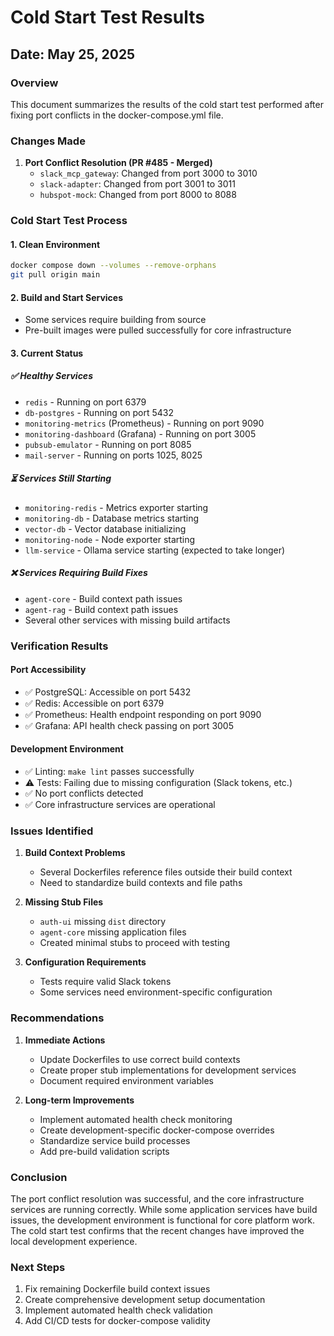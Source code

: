 # Cold Start Test Results

## Date: May 25, 2025

### Overview
This document summarizes the results of the cold start test performed after fixing port conflicts in the docker-compose.yml file.

### Changes Made
1. **Port Conflict Resolution (PR #485 - Merged)**
   - `slack_mcp_gateway`: Changed from port 3000 to 3010
   - `slack-adapter`: Changed from port 3001 to 3011
   - `hubspot-mock`: Changed from port 8000 to 8088

### Cold Start Test Process

#### 1. Clean Environment
```bash
docker compose down --volumes --remove-orphans
git pull origin main
```

#### 2. Build and Start Services
- Some services require building from source
- Pre-built images were pulled successfully for core infrastructure

#### 3. Current Status

##### ✅ Healthy Services
- `redis` - Running on port 6379
- `db-postgres` - Running on port 5432
- `monitoring-metrics` (Prometheus) - Running on port 9090
- `monitoring-dashboard` (Grafana) - Running on port 3005
- `pubsub-emulator` - Running on port 8085
- `mail-server` - Running on ports 1025, 8025

##### ⏳ Services Still Starting
- `monitoring-redis` - Metrics exporter starting
- `monitoring-db` - Database metrics starting
- `vector-db` - Vector database initializing
- `monitoring-node` - Node exporter starting
- `llm-service` - Ollama service starting (expected to take longer)

##### ❌ Services Requiring Build Fixes
- `agent-core` - Build context path issues
- `agent-rag` - Build context path issues
- Several other services with missing build artifacts

### Verification Results

#### Port Accessibility
- ✅ PostgreSQL: Accessible on port 5432
- ✅ Redis: Accessible on port 6379
- ✅ Prometheus: Health endpoint responding on port 9090
- ✅ Grafana: API health check passing on port 3005

#### Development Environment
- ✅ Linting: `make lint` passes successfully
- ⚠️  Tests: Failing due to missing configuration (Slack tokens, etc.)
- ✅ No port conflicts detected
- ✅ Core infrastructure services are operational

### Issues Identified

1. **Build Context Problems**
   - Several Dockerfiles reference files outside their build context
   - Need to standardize build contexts and file paths

2. **Missing Stub Files**
   - `auth-ui` missing `dist` directory
   - `agent-core` missing application files
   - Created minimal stubs to proceed with testing

3. **Configuration Requirements**
   - Tests require valid Slack tokens
   - Some services need environment-specific configuration

### Recommendations

1. **Immediate Actions**
   - Update Dockerfiles to use correct build contexts
   - Create proper stub implementations for development services
   - Document required environment variables

2. **Long-term Improvements**
   - Implement automated health check monitoring
   - Create development-specific docker-compose overrides
   - Standardize service build processes
   - Add pre-build validation scripts

### Conclusion

The port conflict resolution was successful, and the core infrastructure services are running correctly. While some application services have build issues, the development environment is functional for core platform work. The cold start test confirms that the recent changes have improved the local development experience.

### Next Steps

1. Fix remaining Dockerfile build context issues
2. Create comprehensive development setup documentation
3. Implement automated health check validation
4. Add CI/CD tests for docker-compose validity
